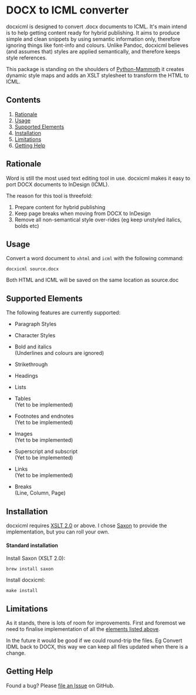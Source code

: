 
DOCX to ICML converter 
======================

docxicml is designed to convert .docx documents to ICML. It's main intend is to help getting content ready for hybrid publishing. It aims to produce simple and clean snippets by using semantic information only, therefore ignoring things like font-info and colours. Unlike Pandoc, docxicml believes (and assumes that) styles are applied semantically, and therefore keeps style references.

This package is standing on the shoulders of [Python-Mammoth](https://github.com/mwilliamson/python-mammoth) it creates dynamic style maps and adds an XSLT stylesheet to transform the HTML to ICML.

Contents
--------

 1. [Rationale](#rationale)
 2. [Usage](#usage)
 3. [Supported Elements](#supported-elements)
 4. [Installation](#installation)
 5. [Limitations](#limitations)
 6. [Getting Help](#getting-help)


Rationale
---------

Word is still the most used text editing tool in use. docxicml makes it easy to port DOCX documents to InDesign (ICML).

The reason for this tool is threefold:

 1. Prepare content for hybrid publishing
 2. Keep page breaks when moving from DOCX to InDesign
 3. Remove all non-semantical style over-rides (eg keep unstyled italics, bolds etc)


Usage
-----

Convert a word document to `xhtml` and `icml` with the following command:

    docxicml source.docx

Both HTML and ICML will be saved on the same location as source.doc


Supported Elements
------------------
The following features are currently supported:

* Paragraph Styles

* Character Styles

* Bold and italics  
  (Underlines and colours are ignored)

* Strikethrough

* Headings

* Lists

* Tables  
  (Yet to be implemented)
  
* Footnotes and endnotes  
  (Yet to be implemented)

* Images  
  (Yet to be implemented)

* Superscript and subscript  
  (Yet to be implemented)

* Links  
  (Yet to be implemented)

* Breaks  
  (Line, Column, Page)


Installation
------------

docxicml requires [XSLT 2.0][] or above. I chose [Saxon][] to provide the implementation, but you can roll your own.

[XSLT 2.0]: https://www.w3.org/TR/xslt20/
[Saxon]: http://www.saxonica.com/

#### Standard installation ####

Install Saxon (XSLT 2.0):

    brew install saxon

Install docxicml:

    make install


Limitations
-----------
As it stands, there is lots of room for improvements. First and foremost we need to finalise implementation of all the [elements listed above](#supported-elements). 

In the future it would be good if we could round-trip the files. Eg Convert IDML back to DOCX, this way we can keep all files updated when there is a change.


Getting Help
------------

Found a bug? Please [file an Issue][] on GitHub.

[file an issue]: http://github.com/gitbruno/docxicml/issues
